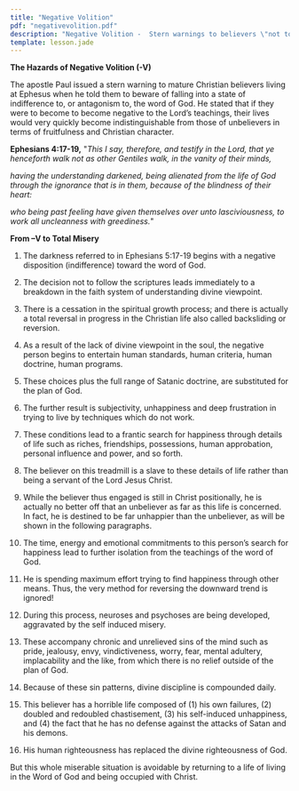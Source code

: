 ```yaml
---
title: "Negative Volition"
pdf: "negativevolition.pdf"
description: "Negative Volition -  Stern warnings to believers \"not to walk as other Gentiles walk\"."
template: lesson.jade
---
```


**The Hazards of Negative Volition (-V)**

The apostle Paul issued a stern warning to mature Christian believers living at Ephesus when he told them to beware of falling into a state of indifference to, or antagonism to, the word of God. He stated that if they were to become to become negative to the Lord’s teachings, their lives would very quickly become indistinguishable from those of unbelievers in terms of fruitfulness and Christian character.

**Ephesians 4:17-19,** "_This I say, therefore, and testify in the Lord, that ye henceforth walk not as other Gentiles walk, in the vanity of their minds,_

_having the understanding darkened, being alienated from the life of God through the ignorance that is in them, because of the blindness of their heart:_

_who being past feeling have given themselves over unto lasciviousness, to work all uncleanness with greediness._"

**From –V to Total Misery**

1. The darkness referred to in Ephesians 5:17-19 begins with a negative disposition (indifference) toward the word of God.

2. The decision not to follow the scriptures leads immediately to a breakdown in the faith system of understanding divine viewpoint.

2. There is a cessation in the spiritual growth process; and there is actually a total reversal in progress in the Christian life also called backsliding or reversion.

2. As a result of the lack of divine viewpoint in the soul, the     negative person begins to entertain human standards, human criteria,     human doctrine, human programs.

2. These choices plus the full range of Satanic doctrine, are substituted for the plan of God.

2. The further result is subjectivity, unhappiness and deep frustration in trying to live by techniques which do not work.

2. These conditions lead to a frantic search for happiness through details of life such as riches, friendships, possessions, human approbation, personal influence and power, and so forth.

2. The believer on this treadmill is a slave to these details of life rather than being a servant of the Lord Jesus Christ.

2. While the believer thus engaged is still in Christ positionally, he is actually no better off that an unbeliever as far as this life is concerned. In fact, he is destined to be far unhappier than the unbeliever, as will be shown in the following paragraphs.

2. The time, energy and emotional commitments to this person’s search for happiness lead to further isolation from the teachings of the word of God.

2. He is spending maximum effort trying to find happiness through other means. Thus, the very method for reversing the downward trend is
    ignored!

2. During this process, neuroses and psychoses are being developed, aggravated by the self induced misery.

2. These accompany chronic and unrelieved sins of the mind such as pride, jealousy, envy, vindictiveness, worry, fear, mental adultery, implacability and the like, from which there is no relief outside of the plan of God.

2. Because of these sin patterns, divine discipline is compounded daily.

2. This believer has a horrible life composed of (1) his own failures, (2) doubled and redoubled chastisement, (3) his self-induced unhappiness, and (4) the fact that he has no defense against the attacks of Satan and his demons.

2. His human righteousness has replaced the divine righteousness of God.

But this whole miserable situation is avoidable by returning to a life of living in the Word of God and being occupied with Christ.

